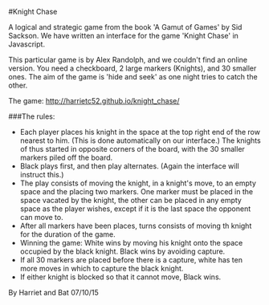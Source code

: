 #Knight Chase

A logical and strategic game from the book 'A Gamut of Games' by Sid Sackson. We have written an interface for the game 'Knight Chase' in Javascript.

This particular game is by Alex Randolph, and we couldn't find an online version. You need a checkboard, 2 large markers (Knights), and 30 smaller ones. The aim of the game is 'hide and seek' as one night tries to catch the other.

The game: http://harrietc52.github.io/knight_chase/ 

###The rules:

- Each player places his knight in the space at the top right end of the row nearest to him. (This is done automatically on our interface.) The knights of thus started in opposite corners of the board, with the 30 smaller markers piled off the board.
- Black plays first, and then play alternates. (Again the interface will instruct this.)
- The play consists of moving the knight, in a knight's move, to an empty space and the placing two markers. One marker must be placed in the space vacated by the knight, the other can be placed in any empty space as the player wishes, except if it is the last space the opponent can move to.
- After all markers have been places, turns consists of moving th knight for the duration of the game.
- Winning the game: White wins by moving his knight onto the space occupied by the black knight. Black wins by avoiding capture.
- If all 30 markers are placed before there is a capture, white has ten more moves in which to capture the black knight.
- If either knight is blocked so that it cannot move, Black wins.

By Harriet and Bat
07/10/15
